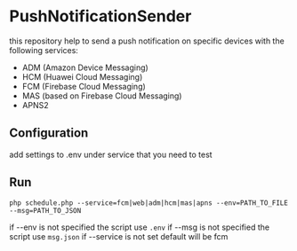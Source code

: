 # PushNotificationSender

this repository help to send a push notification on specific devices with the following services:

-   ADM (Amazon Device Messaging)
-   HCM (Huawei Cloud Messaging)
-   FCM (Firebase Cloud Messaging)
-   MAS (based on Firebase Cloud Messaging)
-   APNS2

## Configuration

add settings to .env under service that you need to test

## Run

```
php schedule.php --service=fcm|web|adm|hcm|mas|apns --env=PATH_TO_FILE --msg=PATH_TO_JSON
```

if --env is not specified the script use `.env`
if --msg is not specified the script use `msg.json`
if --service is not set default will be fcm

